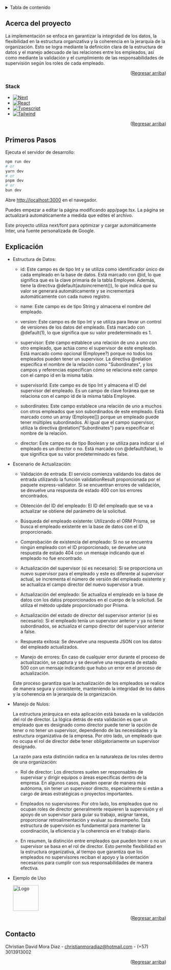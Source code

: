 
<a name="readme-top"></a>

<!-- TABLE OF CONTENTS -->
<details>
  <summary>Tabla de contenido</summary>
  <ol>
    <li>
      <a href="#acerca-del-proyecto">Acerca del proyecto</a>
      <ul>
        <li><a href="#stack">Stack</a></li>
      </ul>
    </li>
    <li>
      <a href="#primeros-pasos">Primeros Pasos</a>
    </li>
    <li><a href="#explicación">Explicación</a></li>
    <li><a href="#contacto">Contacto</a></li>
  </ol>
</details>



<!-- ABOUT THE PROJECT -->
## Acerca del proyecto

La implementación se enfoca en garantizar la integridad de los datos, la flexibilidad en la estructura organizativa y la coherencia en la jerarquía de la organización. Esto se logra mediante la definición clara de la estructura de datos y el manejo adecuado de las relaciones entre los empleados, así como mediante la validación y el cumplimiento de las responsabilidades de supervisión según los roles de cada empleado.

<p align="right">(<a href="#readme-top">Regresar arriba</a>)</p>



### Stack

* [![Next][Next.js]][Next-url]
* [![React][React.js]][React-url]
* [![Typescript][Typescript]][Typescript-url]
* [![Tailwind][Tailwind]][Tailwind-url]
  
<p align="right">(<a href="#readme-top">Regresar arriba</a>)</p>



<!-- GETTING STARTED -->
## Primeros Pasos

Ejecuta el servidor de desarrollo:

```bash
npm run dev
# or
yarn dev
# or
pnpm dev
# or
bun dev
```

Abre [http://localhost:3000](http://localhost:3000) en el navegador.

Puedes empezar a editar la página modificando app/page.tsx. La página se actualizará automáticamente a medida que edites el archivo.

Este proyecto utiliza next/font para optimizar y cargar automáticamente Inter, una fuente personalizada de Google.

<!-- ROADMAP -->
## Explicación

* Estructura de Datos:

    - id: Este campo es de tipo Int y se utiliza como identificador único de cada empleado en la base de datos. Está marcado con @id, lo que significa que es la clave primaria de la tabla Employee. Además, tiene la directiva @default(autoincrement()), lo que indica que su valor se generará automáticamente y se incrementará automáticamente con cada nuevo registro.
    
    - name: Este campo es de tipo String y almacena el nombre del empleado.
    
    - version: Este campo es de tipo Int y se utiliza para llevar un control de versiones de los datos del empleado. Está marcado con @default(1), lo que significa que su valor predeterminado es 1.
    
    - supervisor: Este campo establece una relación de uno a uno con otro empleado, que actúa como el supervisor de este empleado. Está marcado como opcional (Employee?) porque no todos los empleados pueden tener un supervisor. La directiva @relation     especifica el nombre de la relación como "Subordinates", y los campos y referencias especifican cómo se relaciona este campo con el campo id en la misma tabla.
    
    - supervisorId: Este campo es de tipo Int y almacena el ID del supervisor del empleado. Es un campo de clave foránea que se relaciona con el campo id de la misma tabla Employee.
    
    - subordinates: Este campo establece una relación de uno a muchos con otros empleados que son subordinados de este empleado. Está marcado como un array (Employee[]) porque un empleado puede tener múltiples subordinados. Al igual que el campo supervisor, utiliza la directiva @relation("Subordinates") para especificar el nombre de la relación.
    
    - director: Este campo es de tipo Boolean y se utiliza para indicar si el empleado es un director o no. Está marcado con @default(false), lo que significa que su valor predeterminado es false.

* Escenario de Actualización:

    - Validación de entrada: El servicio comienza validando los datos de entrada utilizando la función validationResult proporcionada por el paquete express-validator. Si se encuentran errores de validación, se devuelve una respuesta de estado 400 con los errores encontrados.

    - Obtención del ID del empleado: El ID del empleado que se va a actualizar se obtiene del parámetro de la solicitud.

    - Búsqueda del empleado existente: Utilizando el ORM Prisma, se busca el empleado existente en la base de datos con el ID proporcionado.

    - Comprobación de existencia del empleado: Si no se encuentra ningún empleado con el ID proporcionado, se devuelve una respuesta de estado 404 con un mensaje indicando que el empleado no fue encontrado.

    - Actualización del supervisor (si es necesario): Si se proporciona un nuevo supervisor para el empleado y este es diferente al supervisor actual, se incrementa el número de versión del empleado existente y se actualiza el campo director del nuevo supervisor a true.

    - Actualización del empleado: Se actualiza el empleado en la base de datos con los datos proporcionados en el cuerpo de la solicitud. Se utiliza el método update proporcionado por Prisma.

    - Actualización del estado de director del supervisor anterior (si es necesario): Si el empleado tenía un supervisor anterior y ya no tiene subordinados, se actualiza el campo director del supervisor anterior a false.

    - Respuesta exitosa: Se devuelve una respuesta JSON con los datos del empleado actualizados.

    - Manejo de errores: En caso de cualquier error durante el proceso de actualización, se captura y se devuelve una respuesta de estado 500 con un mensaje indicando que hubo un error en el proceso de actualización.

    Este proceso garantiza que la actualización de los empleados se realice de manera segura y consistente, manteniendo la integridad de los datos y la coherencia en la jerarquía de la organización.

* Manejo de Nulos:
  
    La estructura jerárquica en esta aplicación está basada en la validación del rol de director. La lógica detrás de esta validación es que un empleado que es designado como director puede tener la opción de tener o no tener un supervisor, dependiendo de las necesidades y la estructura organizativa de la empresa. Por otro lado, un empleado que no ocupa el rol de director debe tener obligatoriamente un supervisor designado.

    La razón para esta distinción radica en la naturaleza de los roles dentro de una organización:

    - Rol de director: Los directores suelen ser responsables de supervisar y dirigir equipos o áreas específicas dentro de la empresa. En algunos casos, pueden operar de manera más autónoma, sin tener un supervisor directo, especialmente si están a cargo de áreas estratégicas o proyectos importantes.

    - Empleados no supervisores: Por otro lado, los empleados que no ocupan roles de director generalmente requieren la supervisión y el apoyo de un supervisor para guiar su trabajo, asignar tareas, proporcionar retroalimentación y evaluar su desempeño. Esta estructura de supervisión es fundamental para mantener la coordinación, la eficiencia y la coherencia en el trabajo diario.

    - En resumen, la distinción entre empleados que pueden tener o no un supervisor se basa en el rol de director. Esto permite flexibilidad en la estructura organizativa, al tiempo que garantiza que los empleados no supervisores reciban el apoyo y la orientación necesarios para cumplir con sus responsabilidades de manera efectiva.

* Ejemplo de Uso

  <img src="https://imgur.com/a/gAaiqnB" alt="Logo" width="80" height="80">
  
<p align="right">(<a href="#readme-top">Regresar arriba</a>)</p>


<!-- CONTACT -->
## Contacto

Christian David Mora Diaz - christianmoradiaz@hotmail.com - (+57) 3013913002

<p align="right">(<a href="#readme-top">Regresar arriba</a>)</p>




<!-- MARKDOWN LINKS & IMAGES -->
<!-- https://www.markdownguide.org/basic-syntax/#reference-style-links -->
[contributors-shield]: https://img.shields.io/github/contributors/github_username/repo_name.svg?style=for-the-badge
[contributors-url]: https://github.com/github_username/repo_name/graphs/contributors
[forks-shield]: https://img.shields.io/github/forks/github_username/repo_name.svg?style=for-the-badge
[forks-url]: https://github.com/github_username/repo_name/network/members
[stars-shield]: https://img.shields.io/github/stars/github_username/repo_name.svg?style=for-the-badge
[stars-url]: https://github.com/github_username/repo_name/stargazers
[issues-shield]: https://img.shields.io/github/issues/github_username/repo_name.svg?style=for-the-badge
[issues-url]: https://github.com/github_username/repo_name/issues
[license-shield]: https://img.shields.io/github/license/github_username/repo_name.svg?style=for-the-badge
[license-url]: https://github.com/github_username/repo_name/blob/master/LICENSE.txt
[linkedin-shield]: https://img.shields.io/badge/-LinkedIn-black.svg?style=for-the-badge&logo=linkedin&colorB=555
[linkedin-url]: https://linkedin.com/in/linkedin_username
[product-screenshot]: images/screenshot.png
[Next.js]: https://img.shields.io/badge/next.js-000000?style=for-the-badge&logo=nextdotjs&logoColor=white
[Next-url]: https://nextjs.org/
[React.js]: https://img.shields.io/badge/React-20232A?style=for-the-badge&logo=react&logoColor=61DAFB
[React-url]: https://reactjs.org/
[Typescript]: https://img.shields.io/badge/TypeScript-007ACC?style=for-the-badge&logo=typescript&logoColor=white
[Typescript-url]: https://www.typescriptlang.org
[Tailwind]: https://camo.githubusercontent.com/1bb293c7e2061cb31d8d49ce762a23200cab1b99350e904a9fe24cb5dadf3eb7/68747470733a2f2f696d672e736869656c64732e696f2f62616467652f7374796c652d7461696c77696e646373732d333842324142
[Tailwind-url]: https://tailwindcss.com
[Svelte.dev]: https://img.shields.io/badge/Svelte-4A4A55?style=for-the-badge&logo=svelte&logoColor=FF3E00
[Svelte-url]: https://svelte.dev/
[Laravel.com]: https://img.shields.io/badge/Laravel-FF2D20?style=for-the-badge&logo=laravel&logoColor=white
[Laravel-url]: https://laravel.com
[Bootstrap.com]: https://img.shields.io/badge/Bootstrap-563D7C?style=for-the-badge&logo=bootstrap&logoColor=white
[Bootstrap-url]: https://getbootstrap.com
[JQuery.com]: https://img.shields.io/badge/jQuery-0769AD?style=for-the-badge&logo=jquery&logoColor=white
[JQuery-url]: https://jquery.com 
